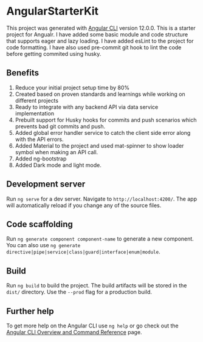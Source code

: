 # AngularStarterKit

This project was generated with [Angular CLI](https://github.com/angular/angular-cli) version 12.0.0.
This is a starter project for Angualr. I have added some basic module and code structure that supports eager and lazy loading. I have added esLint to the project for code formatting.
I have also used pre-commit git hook to lint the code before getting commited using husky.


## Benefits
1. Reduce your initial project setup time by 80%
2. Created based on proven standards and learnings while working on different projects
3. Ready to integrate with any backend API via data service implementation
4. Prebuilt support for Husky hooks for commits and push scenarios which prevents bad git commits and push.
5. Added global error handler service to catch the client side error along with the API errors.
6. Added Material to the project and used mat-spinner to show loader symbol when making an API call.
7. Added ng-bootstrap
8. Added Dark mode and light mode.

## Development server

Run `ng serve` for a dev server. Navigate to `http://localhost:4200/`. The app will automatically reload if you change any of the source files.

## Code scaffolding

Run `ng generate component component-name` to generate a new component. You can also use `ng generate directive|pipe|service|class|guard|interface|enum|module`.

## Build

Run `ng build` to build the project. The build artifacts will be stored in the `dist/` directory. Use the `--prod` flag for a production build.

## Further help

To get more help on the Angular CLI use `ng help` or go check out the [Angular CLI Overview and Command Reference](https://angular.io/cli) page.
